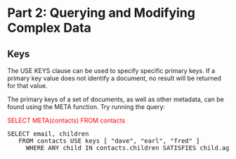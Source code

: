 # Part 2: Querying and Modifying Complex Data

## Keys

The USE KEYS clause can be used to specify specific primary keys. If a primary key value does not identify a document, no result will be returned for that value.

The primary keys of a set of documents, as well as other metadata, can be found using the
META function. Try running the query:

<span style="color: red">
SELECT META(contacts) FROM contacts
</span>

<pre id="example">
SELECT email, children 
   FROM contacts USE keys [ "dave", "earl", "fred" ]  
     WHERE ANY child IN contacts.children SATISFIES child.age < 21  END
</pre>
